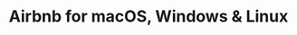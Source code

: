 ---
name: Airbnb
url: 'https://www.airbnb.com'
category: Travel
title: 'Airbnb for macOS, Windows & Linux'
key: airbnb

---